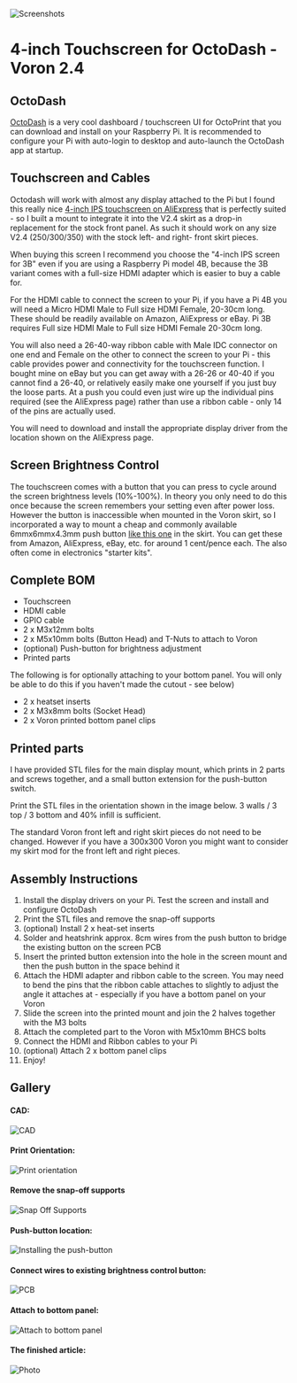 ![Screenshots](./img/screenshots.jpg)

# 4-inch Touchscreen for OctoDash - Voron 2.4

## OctoDash

[OctoDash](https://unchartedbull.github.io/OctoDash/index.html) is a very cool dashboard / touchscreen UI for OctoPrint that you can download and install on your Raspberry Pi. It is recommended to configure your Pi with auto-login to desktop and auto-launch the OctoDash app at startup.

## Touchscreen and Cables

Octodash will work with almost any display attached to the Pi but I found this really nice [4-inch IPS touchscreen on AliExpress](https://www.aliexpress.com/item/4000329175443.html) that is perfectly suited - so I built a mount to integrate it into the V2.4 skirt as a drop-in replacement for the stock front panel. As such it should work on any size V2.4 (250/300/350) with the stock left- and right- front skirt pieces.

When buying this screen I recommend you choose the "4-inch IPS screen for 3B" even if you are using a Raspberry Pi model 4B, because the 3B variant comes with a full-size HDMI adapter which is easier to buy a cable for. 

For the HDMI cable to connect the screen to your Pi, if you have a Pi 4B you will need a Micro HDMI Male to Full size HDMI Female, 20-30cm long. These should be readily available on Amazon, AliExpress or eBay. Pi 3B requires Full size HDMI Male to Full size HDMI Female 20-30cm long.

You will also need a 26-40-way ribbon cable with Male IDC connector on one end and Female on the other to connect the screen to your Pi - this cable provides power and connectivity for the touchscreen function. I bought mine on eBay but you can get away with a 26-26 or 40-40 if you cannot find a 26-40, or relatively easily make one yourself if you just buy the loose parts. At a push you could even just wire up the individual pins required (see the AliExpress page) rather than use a ribbon cable - only 14 of the pins are actually used.

You will need to download and install the appropriate display driver from the location shown on the AliExpress page.

## Screen Brightness Control

The touchscreen comes with a button that you can press to cycle around the screen brightness levels (10%-100%). In theory you only need to do this once because the screen remembers your setting even after power loss. However the button is inaccessible when mounted in the Voron skirt, so I incorporated a way to mount a cheap and commonly available 6mmx6mmx4.3mm push button [like this one](https://www.aliexpress.com/item/1005001308376742) in the skirt. You can get these from Amazon, AliExpress, eBay, etc. for around 1 cent/pence each. The also often come in electronics "starter kits".

## Complete BOM

* Touchscreen
* HDMI cable
* GPIO cable
* 2 x M3x12mm bolts
* 2 x M5x10mm bolts (Button Head) and T-Nuts to attach to Voron
* (optional) Push-button for brightness adjustment
* Printed parts

The following is for optionally attaching to your bottom panel. You will only be able to do this if you haven't made the cutout - see below)
* 2 x heatset inserts
* 2 x M3x8mm bolts (Socket Head)
* 2 x Voron printed bottom panel clips


## Printed parts

I have provided STL files for the main display mount, which prints in 2 parts and screws together, and a small button extension for the push-button switch.

Print the STL files in the orientation shown in the image below. 3 walls / 3 top / 3 bottom and 40% infill is sufficient.

The standard Voron front left and right skirt pieces do not need to be changed. However if you have a 300x300 Voron you might want to consider my skirt mod for the front left and right pieces.

## Assembly Instructions

1. Install the display drivers on your Pi. Test the screen and install and configure OctoDash
1. Print the STL files and remove the snap-off supports
1. (optional) Install 2 x heat-set inserts
1. Solder and heatshrink approx. 8cm wires from the push button to bridge the existing button on the screen PCB
1. Insert the printed button extension into the hole in the screen mount and then the push button in the space behind it
1. Attach the HDMI adapter and ribbon cable to the screen. You may need to bend the pins that the ribbon cable attaches to slightly to adjust the angle it attaches at - especially if you have a bottom panel on your Voron
1. Slide the screen into the printed mount and join the 2 halves together with the M3 bolts
1. Attach the completed part to the Voron with M5x10mm BHCS bolts
1. Connect the HDMI and Ribbon cables to your Pi
1. (optional) Attach 2 x bottom panel clips
1. Enjoy!

## Gallery

#### CAD:
![CAD](./img/cad.jpg)

#### Print Orientation:
![Print orientation](./img/printorientation.jpg)

#### Remove the snap-off supports
![Snap Off Supports](./img/removesupports.jpg)

#### Push-button location:
![Installing the push-button](./img/pushbuttonlocation.jpg)

#### Connect wires to existing brightness control button:
![PCB](./img/pcb.jpg) 

#### Attach to bottom panel:
![Attach to bottom panel](./img/attachbottompanel.jpg) 

#### The finished article:
![Photo](./img/photo.jpg)

